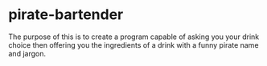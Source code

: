# pirate-bartender
The purpose of this is to create a program capable of asking you your drink choice then offering you the ingredients of a drink with a funny pirate name and jargon. 
